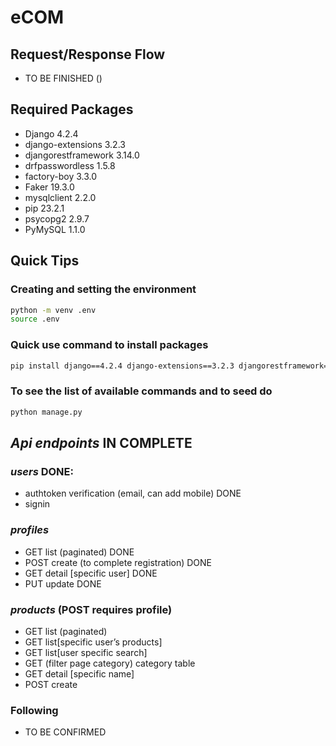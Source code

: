 # eCOM

## Request/Response Flow

- TO BE FINISHED ()

## Required Packages

- Django 4.2.4
- django-extensions 3.2.3
- djangorestframework 3.14.0
- drfpasswordless 1.5.8
- factory-boy 3.3.0
- Faker 19.3.0
- mysqlclient 2.2.0
- pip 23.2.1
- psycopg2 2.9.7
- PyMySQL 1.1.0

## Quick Tips

### Creating and setting the environment

```bash
python -m venv .env
source .env
```

### Quick use command to install packages

```bash
pip install django==4.2.4 django-extensions==3.2.3 djangorestframework==3.14.0 drfpasswordless==1.5.8 factory-boy==3.3.0 Faker==19.3.0 mysqlclient==2.2.0 pyMySQL==1.1.0

```

### To see the list of available commands and to seed do

```bash
python manage.py
```

## _Api endpoints_ IN COMPLETE

### _users_ DONE:

- authtoken verification (email, can add mobile) DONE
- signin

### _profiles_

- GET list (paginated) DONE
- POST create (to complete registration) DONE
- GET detail [specific user] DONE
- PUT update DONE

### _products_ (POST requires profile)

- GET list (paginated)
- GET list[specific user’s products]
- GET list[user specific search]
- GET (filter page category) category table
- GET detail [specific name]
- POST create

### Following

- TO BE CONFIRMED
